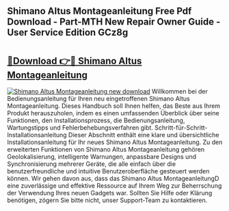 ## Shimano Altus Montageanleitung Free Pdf Download - Part-MTH New Repair Owner Guide - User Service Edition GCz8g

# <h2><a href="http://df7rr2a.blite.top/?on=Shimano+Altus+Montageanleitung">🔗Download 👉🔴 Shimano Altus Montageanleitung</a></h2>

[![Shimano Altus Montageanleitung new download](https://i.imgur.com/lujVjoI.png)](http://df7rr2a.blite.top/?on=Shimano+Altus+Montageanleitung)
Willkommen bei der Bedienungsanleitung für Ihren neu eingetroffenen Shimano Altus Montageanleitung. Dieses Handbuch soll Ihnen helfen, das Beste aus Ihrem Produkt herauszuholen, indem es einen umfassenden Überblick über seine Funktionen, den Installationsprozess, die Bedienungsanleitung, Wartungstipps und Fehlerbehebungsverfahren gibt. Schritt-für-Schritt-Installationsanleitung Dieser Abschnitt enthält eine klare und übersichtliche Installationsanleitung für Ihr neues Shimano Altus Montageanleitung. Zu den erweiterten Funktionen von Shimano Altus Montageanleitung gehören Geolokalisierung, intelligente Warnungen, anpassbare Designs und Synchronisierung mehrerer Geräte, die alle einfach über die benutzerfreundliche und intuitive Benutzeroberfläche gesteuert werden können. Wir gehen davon aus, dass das Shimano Altus MontageanleitungD eine zuverlässige und effektive Ressource auf Ihrem Weg zur Beherrschung der Verwendung Ihres neuen Gadgets war. Sollten Sie Hilfe oder Klärung benötigen, zögern Sie bitte nicht, unser Support-Team zu kontaktieren.
